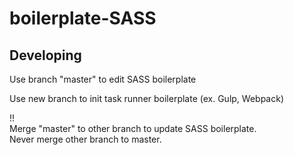 # boilerplate-SASS

<h2>Developing</h2>
<p>Use branch "master" to edit SASS boilerplate</p>
<p>Use new branch to init task runner boilerplate (ex. Gulp, Webpack)</p>
<p>
  !!<br>
  Merge "master" to other branch to update SASS boilerplate.<br>
  Never merge other branch to master.  
</p>
